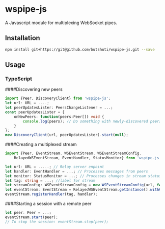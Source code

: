 # wspipe-js
A Javascript module for multiplexing WebSocket pipes.
## Installation 
```sh
npm install git+https://git@github.com/butshuti/wspipe-js.git --save
```
## Usage

### TypeScript
####Discovering new peers
```typescript
import {Peer, DiscoveryClient} from 'wspipe-js';
let url: URL = ....;
let peerUpdatesLister: PeersChangeListener = ...; 
const peerUpdatesLister = {
	onNewPeers: function(peers:Peer[]) void {
		console.log(peers);	// Do something with newly-discovered peers.
	}
};
new DiscoveryClient(url, peerUpdatesLister).start(null);
```

####Creating a multiplexed stream
```typescript
import {Peer, EventStream, WSEventStream, WSEventStreamConfig, 
    RelayedWSEventStream, EventHandler, StatusMonitor} from 'wspipe-js';

let url: URL = .....; // Relay server enpoint
let handler: EventHandler = ...; // Processes messages from peers
let monitor: StatusMonitor = ...; // Processes changes in stream status
let tag: string = ...; //label for stream
let streamConfig: WSEventStreamConfig = new WSEventStreamConfig(url, false);
let eventStream: EventStream = RelayedWSEventStream.getInstance().withConfig(streamConfig).withStatusMonitor(monitor);
eventStream.registerHandler(tag, handler);
```

####Starting a session with a remote peer
```typescript
let peer: Peer = ...;
eventStream.start(peer);
// To stop the session: eventStream.stop(peer);
```
